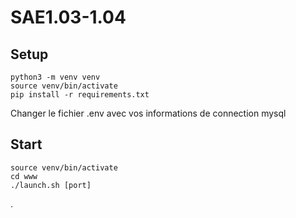 # SAE1.03-1.04

## Setup
```
python3 -m venv venv
source venv/bin/activate
pip install -r requirements.txt 
```

Changer le fichier .env avec vos informations de connection mysql

## Start
```
source venv/bin/activate
cd www
./launch.sh [port]
```

.
